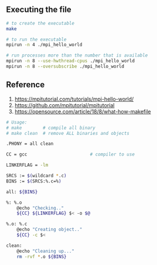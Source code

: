 ## Executing the file
```bash
# to create the executable
make

# to run the executable
mpirun -n 4 ./mpi_hello_world

# run processes more than the number that is available
mpirun -n 8 --use-hwthread-cpus ./mpi_hello_world
mpirun -n 8 --oversubscribe ./mpi_hello_world
```

## Reference
1. https://mpitutorial.com/tutorials/mpi-hello-world/
2. https://github.com/mpitutorial/mpitutorial
3. https://opensource.com/article/18/8/what-how-makefile



```bash
# Usage:
# make        # compile all binary
# make clean  # remove ALL binaries and objects

.PHONY = all clean

CC = gcc                        # compiler to use

LINKERFLAG = -lm

SRCS := $(wildcard *.c)
BINS := $(SRCS:%.c=%)

all: ${BINS}

%: %.o
    @echo "Checking.."
    ${CC} ${LINKERFLAG} $< -o $@

%.o: %.c
    @echo "Creating object.."
    ${CC} -c $<

clean:
    @echo "Cleaning up..."
    rm -rvf *.o ${BINS}
```